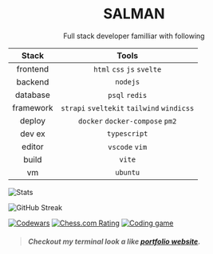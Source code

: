 # <center>SALMAN</center>

<center>
  Full stack developer familliar with following
</center>

<center>

  |   Stack   |                   Tools                    |
  | :-------: | :----------------------------------------: |
  | frontend  |         `html` `css` `js` `svelte`         |
  |  backend  |                  `nodejs`                  |
  | database  |               `psql` `redis`               |
  | framework | `strapi` `sveltekit` `tailwind` `windicss` |
  |  deploy   |      `docker` `docker-compose` `pm2`       |
  |  dev ex   |                `typescript`                |
  |  editor   |               `vscode` `vim`               |
  |   build   |                   `vite`                   |
  |    vm     |                  `ubuntu`                  |
</center>


![Stats](http://github-profile-summary-cards.vercel.app/api/cards/profile-details?username=salman2301&theme=github_dark)

![GitHub Streak](https://streak-stats.demolab.com/?user=salman2301&theme=dark)

[![Codewars](https://img.shields.io/badge/dynamic/json?url=https://www.codewars.com/api/v1/users/salman2301&label=codewars&query=$.honor&color=B1361E&suffix=%20Honor)](https://www.codewars.com/users/salman2301)
[![Chess.com Rating](https://img.shields.io/badge/dynamic/json?url=https://www.chess.com/callback/user/popup/thegamerx23&label=chess.com&query=$.bestRating&color=97bc4b&suffix=%20rating)](https://www.chess.com/member/thegamerx23)
[![Coding game](https://img.shields.io/badge/codingame-level%208-f2bb13)](https://www.codingame.com/profile/54e05ce96ccf32303fa020721b20f2419899473)

> ##### Checkout my terminal look a like [portfolio website][website].

<!-- links -->
[website]: https://salman2301.github.io/


